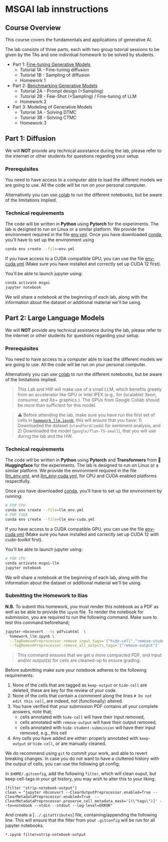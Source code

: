 # MSGAI lab innstructions

## Course Overview
This course covers the fundamentals and applications of generative AI.

The lab consists of three parts, each with two group tutorial sessions to be given by the TAs and one individual homework to be solved by students.

- Part 1: [Fine-tuning Generative Models](#part-1-diffusion)
    - Tutorial 1A - Fine-tuning diffusion
    - Tutorial 1B - Sampling of diffusion 
    - Homework 1 
- Part 2: [Benchmarking Generative Models](#part-2-large-language-models)
    - Tutorial 2A - Prompt design (+Sampling)
    - Tutorial 2B - Few-Shot (+Sampling) / Fine-tuning of LLM
    - Homework 2 
- Part 3: Modeling of Generative Models
    - Tutorial 3A - Solving DTMC
    - Tutorial 3B - Solving CTMC
    - Homework 3 
    

## Part 1: Diffusion
We will **NOT** provide any technical assistance during the lab, please refer to the internet or other students for questions regarding your setup.

### Prerequisites

You need to have access to a computer able to load the different models we are going to use. All the code will be run on your personal computer.

Alternatively you can use [colab](https://colab.google.com) to run the different notebooks, but be aware of the limitations implied.

### Technical requirements

The code will be written in **Python** using **Pytorch** for the experiments. The lab is designed to run on Linux or a similar platform. We provide the environment required in the file [env.yml](env.yml).
Once you have downloaded [conda](https://docs.anaconda.com/miniconda/#miniconda-latest-installer-links), you'll have to set up the environment using
````bash
conda env create --file=env.yml 
````

If you have access to a CUDA compatible GPU, you can use the file [env-cuda.yml](env-cuda.yml) (Make sure you have installed and correctly set up CUDA 12 first).

You'll be able to launch jupyter using:

````bash
conda activate msgai
jupyter notebook
````

We will share a notebook at the beginning of each lab, along with the information about the dataset or additional material we'll be using.

## Part 2: Large Language Models
We will **NOT** provide any technical assistance during the lab, please refer to the internet or other students for questions regarding your setup.

### Prerequisites

You need to have access to a computer able to load the different models we are going to use. All the code will be run on your personal computer.

Alternatively you can use [colab](https://colab.google.com) to run the different notebooks, but be aware of the limitations implied.

> This Lab and HW will make use of a small LLM, which benefits greatly from an accelerator like GPU or Intel IPEX (e.g.,
for (scalable) Xeon, consumer, and Xe+ graphics.). The GPUs from Google Collab should be more than sufficient for this
model.


> ⚠️ Before attending the lab, make sure you have run the first set of cells in [`homework_llm.ipynb`](homework_llm.ipynb),
this will ensure that you have: 1) Downloaded the dataset (`standford/imdb`) for sentiment analysis, and 2) Downloaded the
model (`google/flan-T5-small`), that you will use during the lab and the HW.


### Technical requirements

The code will be written in **Python** using **Pytorch** and **Transformers** from 🤗 **Huggingface** for the experiments.
The lab is designed to run on Linux or a similar platform. We provide the environment required in the file [llm_env.yml](llm_env.yml),
and [llm_env-cuda.yml](llm_env-cuda.yml), for CPU and CUDA enabled platforms respectfully.

Once you have downloaded [conda](https://docs.anaconda.com/miniconda/#miniconda-latest-installer-links), you'll have to set up the environment by running:
````bash
# FOR CPU
conda env create --file=llm_env.yml 
# FOR CUDA
conda env create --file=llm_env-cuda.yml 
````

If you have access to a CUDA compatible GPU, you can use the file [env-cuda.yml](env-cuda.yml) (Make sure you have installed and correctly set up CUDA 12 *with
cuda-toolkit* first).

You'll be able to launch jupyter using:

````bash
# FOR CPU
conda activate msgai-llm
jupyter notebook
````

We will share a notebook at the beginning of each lab, along with the information about the dataset or additional material we'll be using.

### Submitting the Homework to Ilias
**N.B.** To submit this homework, you must render this notebook as a PDF as well as be able to provide the `ipynb` file.
To render the notebook for submission, you are required to run the following command. Make sure to test this command beforehand;

```bash
jupyter-nbconvert --to pdfviahtml  \
  homework_llm.ipynb \
  --TagRemovePreprocessor.remove_input_tags='{"hide-cell","remove-student-submission"}' \
  --TagRemovePreprocessor.remove_all_outputs_tags='{"remove-output"}'         
```

> This command ensures that we get a more compacted PDF, and input and/or output(s) for cells are cleaned-up to ensure
grading.

Before submitting make sure your notebook adheres to the following requirements:

1. None of the cells that are tagged as `keep-output` or `hide-cell` are deleted, these are key for the review of your code.
2. None of the cells that contain a commment along the lines `# Do not edit this cell`, are indeed, not (functionally)
altered.
2. You have verified that your submission PDF contains all your complete answers, note that;
   * cells annotated with `hide-cell` will have their input removed,
   * cells annotated with `remove-output` will have their output removed,
   * cells annotated with `hide-student-submission` will have their input removed, e.g., this cell
3. Any cells you have added are either: properly annotated with `keep-output` or `hide-cell`, or are manually cleaned.

We do recommend using `git` to commit your work, and able to revert breaking changes. In case you do not want to have
a cluttered history with the output of cells, you can use the following git config;

in `$HOME/.gitconfig`, add the following `filter`, which will clean ouput, but keep cell-tags in your git history,
you may wish to alter this to your liking.
```
[filter "strip-notebook-output"]
clean = "jupyter nbconvert --ClearOutputPreprocessor.enabled=True --ClearMetadataPreprocessor.enabled=True  --ClearMetadataPreprocessor.preserve_cell_metadata_mask='[(\"tags\")]' --to=notebook --stdin --stdout --log-level=ERROR"
```

And create a [`../.gitattributes`] file, containing/appending the following line. This will ensure that the filter from your
`.gitconfig` will be run for all jupyter notebooks.
```
*.ipynb filter=strip-notebook-output
```
